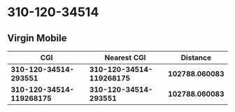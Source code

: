 # 310-120-34514
## Virgin Mobile


| CGI | Nearest CGI | Distance |
|-----|-------------|----------|
| **310-120-34514-293551** | **310-120-34514-119268175** | **102788.060083** |
| **310-120-34514-119268175** | **310-120-34514-293551** | **102788.060083** |
